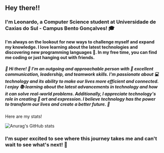 ## Hey there!!
### I'm Leonardo, a Computer Science student at Universidade de Caxias do Sul - Campus Bento Gonçalves! 🎓
#### I'm always on the lookout for new ways to challenge myself and expand my knowledge. I love learning about the latest technologies and discovering new programming languages 🌟. In my free time, you can find me coding or just hanging out with friends. 

##### 👋 Hi there! 👋 I'm an outgoing and approachable person with 💬 excellent communication, leadership, and teamwork skills. I'm passionate about 💻 technology and its ability to make our lives more efficient and connected. I enjoy 📚 learning about the latest advancements in technology and how it can solve real-world problems. Additionally, I appreciate technology's role in creating 🎨 art and expression. I believe technology has the power to transform our lives and create a better future. 🚀

Here are my stats!

![Anurag's GitHub stats](https://github-readme-stats.vercel.app/api?username=leonardomonteblanc&show_icons=true&theme=dracula)

### I'm super excited to see where this journey takes me and can't wait to see what's next! 🚀

